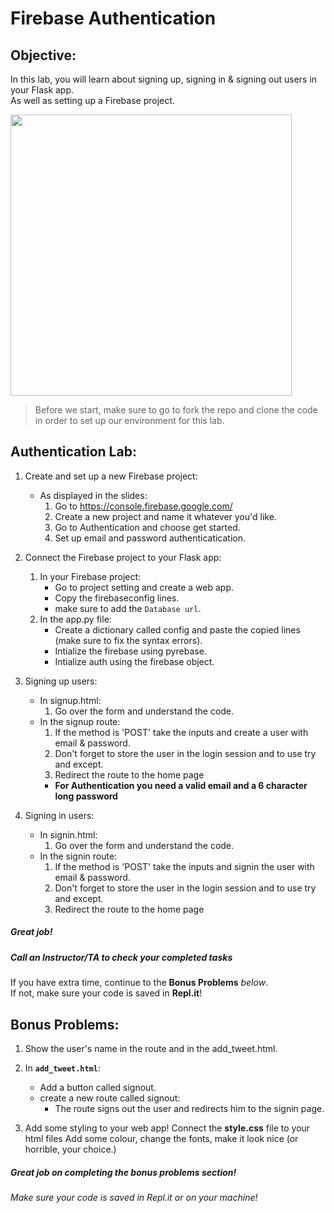 # Firebase Authentication

## Objective: 
In this lab, you will learn about signing up, signing in & signing out users in your Flask app. <br/>
As well as setting up a Firebase project.




<img src="https://i.ytimg.com/vi/8sGY55yxicA/maxresdefault.jpg" width="450">




> Before we start, make sure to go to fork the repo and clone the code in order to set up our environment for this lab.


## Authentication Lab:

1. Create and set up a new Firebase project:
    - As displayed in the slides:
        1. Go to https://console.firebase.google.com/
        2. Create a new project and name it whatever you'd like.
        3. Go to Authentication and choose get started.
        4. Set up email and password authenticatication.
        

2. Connect the Firebase project to your Flask app:
    1. In your Firebase project:
        - Go to project setting and create a web app.
        - Copy the firebaseconfig lines.
        - make sure to add the `Database url`.
    2. In the app.py file:
        - Create a dictionary called config and paste the copied lines (make sure to fix the syntax errors).
        - Intialize the firebase using pyrebase.
        - Intialize auth using the firebase object.
    
        
3. Signing up users:
    - In signup.html:
        1. Go over the form and understand the code.
    - In the signup route:
        1. If the method is 'POST' take the inputs and create a user with email & password.
        2. Don't forget to store the user in the login session and to use try and except.
        3. Redirect the route to the home page
        - **For Authentication you need a valid email and a 6 character long password**
    

4. Signing in users:
    - In signin.html:
        1. Go over the form and understand the code.
    - In the signin route:
        1. If the method is 'POST' take the inputs and signin the user with email & password.
        2. Don't forget to store the user in the login session and to use try and except.
        3. Redirect the route to the home page



##### Great job!
##### Call an Instructor/TA to check your completed tasks
 

If you have extra time, continue to the **Bonus Problems** *below*.  
If not, make sure your code is saved in **Repl.it**!



## Bonus Problems: 
1. Show the user's name in the route and in the add_tweet.html.

2. In **`add_tweet.html`**:
    - Add a button called signout.
    - create a new route called signout:
        - The route signs out the user and redirects him to the signin page.

3. Add some styling to your web app!
	Connect the **style.css** file to your html files
	Add some colour, change the fonts, make it look nice (or horrible, your choice.)
##### Great job on completing the bonus problems section!  
###### Make sure your code is saved in Repl.it or on your machine!


